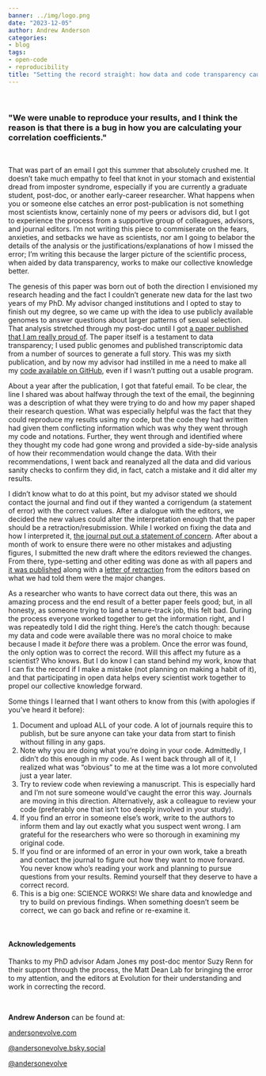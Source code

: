 ```yaml
---
banner: ../img/logo.png
date: "2023-12-05"
author: Andrew Anderson
categories:
- blog
tags: 
- open-code
- reproducibility
title: "Setting the record straight: how data and code transparency caught an error and how I fixed it" 
---
```

&nbsp;

### "We were unable to reproduce your results, and I think the reason is that there is a bug in how you are calculating your correlation coefficients."

&nbsp;

That was part of an email I got this summer that absolutely crushed me. It doesn’t take much empathy to feel that knot in your stomach and existential dread from imposter syndrome, especially if you are currently a graduate student, post-doc, or another early-career researcher. What happens when you or someone else catches an error post-publication is not something most scientists know, certainly none of my peers or advisors did, but I got to experience the process from a supportive group of colleagues, advisors, and journal editors. I’m not writing this piece to commiserate on the fears, anxieties, and setbacks we have as scientists, nor am I going to belabor the details of the analysis or the justifications/explanations of how I missed the error; I’m writing this because the larger picture of the scientific process, when aided by data transparency, works to make our collective knowledge better.

The genesis of this paper was born out of both the direction I envisioned my research heading and the fact I couldn’t generate new data for the last two years of my PhD. My advisor changed institutions and I opted to stay to finish out my degree, so we came up with the idea to use publicly available genomes to answer questions about larger patterns of sexual selection. That analysis stretched through my post-doc until I got [a paper published that I am really proud of](https://academic.oup.com/evolut/article/76/6/1331/6882231). The paper itself is a testament to data transparency; I used public genomes and published transcriptomic data from a number of sources to generate a full story. This was my sixth publication, and by now my advisor had instilled in me a need to make all my [code available on GitHub](https://github.com/AndersonDrew/Primate_ARE), even if I wasn’t putting out a usable program.

About a year after the publication, I got that fateful email. To be clear, the line I shared was about halfway through the text of the email, the beginning was a description of what they were trying to do and how my paper shaped their research question. What was especially helpful was the fact that they could reproduce my results using my code, but the code they had written had given them conflicting information which was why they went through my code and notations. Further, they went through and identified where they thought my code had gone wrong and provided a side-by-side analysis of how their recommendation would change the data. With their recommendations, I went back and reanalyzed all the data and did various sanity checks to confirm they did, in fact, catch a mistake and it did alter my results.

I didn’t know what to do at this point, but my advisor stated we should contact the journal and find out if they wanted a corrigendum (a statement of error) with the correct values. After a dialogue with the editors, we decided the new values could alter the interpretation enough that the paper should be a retraction/resubmission. While I worked on fixing the data and how I interpreted it, [the journal put out a statement of concern](https://academic.oup.com/evolut/article/77/10/2340/7254508). After about a month of work to ensure there were no other mistakes and adjusting figures, I submitted the new draft where the editors reviewed the changes. From there, type-setting and other editing was done as with all papers and [it was published](https://academic.oup.com/evolut/advance-article/doi/10.1093/evolut/qpad181/7440095) along with a [letter of retraction](https://academic.oup.com/evolut/advance-article/doi/10.1093/evolut/qpad182/7440094) from the editors based on what we had told them were the major changes.

As a researcher who wants to have correct data out there, this was an amazing process and the end result of a better paper feels good; but, in all honesty, as someone trying to land a tenure-track job, this felt bad. During the process everyone worked together to get the information right, and I was repeatedly told I did the right thing. Here’s the catch though: because my data and code were available there was no moral choice to make because I made it _before_ there was a problem. Once the error was found, the only option was to correct the record. Will this affect my future as a scientist? Who knows. But I do know I can stand behind my work, know that I can fix the record if I make a mistake (not planning on making a habit of it), and that participating in open data helps every scientist work together to propel our collective knowledge forward.

Some things I learned that I want others to know from this (with apologies if you’ve heard it before):
1. Document and upload ALL of your code. A lot of journals require this to publish, but be sure anyone can take your data from start to finish without filling in any gaps.
2.	Note why you are doing what you’re doing in your code. Admittedly, I didn’t do this enough in my code. As I went back through all of it, I realized what was “obvious” to me at the time was a lot more convoluted just a year later.
3.	Try to review code when reviewing a manuscript. This is especially hard and I’m not sure someone would’ve caught the error this way. Journals are moving in this direction. Alternatively, ask a colleague to review your code (preferably one that isn’t too deeply involved in your study).
4.	If you find an error in someone else’s work, write to the authors to inform them and lay out exactly what you suspect went wrong. I am grateful for the researchers who were so thorough in examining my original code.
5.	If you find or are informed of an error in your own work, take a breath and contact the journal to figure out how they want to move forward. You never know who’s reading your work and planning to pursue questions from your results. Remind yourself that they deserve to have a correct record.
6.	This is a big one: SCIENCE WORKS! We share data and knowledge and try to build on previous findings. When something doesn’t seem be correct, we can go back and refine or re-examine it.

&nbsp;

#### Acknowledgements
Thanks to my PhD advisor Adam Jones my post-doc mentor Suzy Renn for their support through the process, the Matt Dean Lab for bringing the error to my attention, and the editors at Evolution for their understanding and work in correcting the record.

&nbsp;

__Andrew Anderson__ can be found at:

[andersonevolve.com](https://andersonevolve.com/)

[@andersonevolve.bsky.social](https://bsky.app/profile/andersonevolve.bsky.social)

[@andersonevolve](https://twitter.com/AndersonEvolve)
